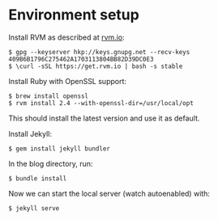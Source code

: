 # Environment setup

Install RVM as described at [rvm.io](https://rvm.io/):

    $ gpg --keyserver hkp://keys.gnupg.net --recv-keys 409B6B1796C275462A1703113804BB82D39DC0E3
    $ \curl -sSL https://get.rvm.io | bash -s stable

Install Ruby with OpenSSL support:

    $ brew install openssl
    $ rvm install 2.4 --with-openssl-dir=/usr/local/opt

This should install the latest version and use it as default.

Install Jekyll:

    $ gem install jekyll bundler

In the blog directory, run:

    $ bundle install

Now we can start the local server (watch autoenabled) with:

    $ jekyll serve